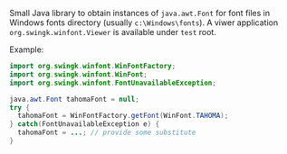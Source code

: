 Small Java library to obtain instances of `java.awt.Font` for font files in Windows fonts directory (usually `c:\Windows\fonts`).
A viwer application `org.swingk.winfont.Viewer` is available under `test` root.

Example:
```java
import org.swingk.winfont.WinFontFactory;
import org.swingk.winfont.WinFont;
import org.swingk.winfont.FontUnavailableException;

java.awt.Font tahomaFont = null;
try {
  tahomaFont = WinFontFactory.getFont(WinFont.TAHOMA);
} catch(FontUnavailableException e) {
  tahomaFont = ...; // provide some substitute
}
```
